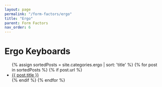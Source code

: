 ```yaml
---
layout: page
permalink: "/form-factors/ergo"
title: "Ergo"
parent: Form Factors
nav_order: 6
---
```

# Ergo Keyboards

<ul>
  {% assign sortedPosts = site.categories.ergo | sort: 'title' %}
    {% for post in sortedPosts %}
      {% if post.url %}
        <li><a href="{{ post.url }}">{{ post.title }}</a></li>
      {% endif %}
    {% endfor %}
</ul>
